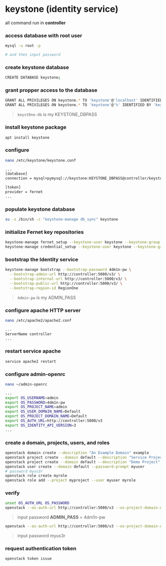 # keystone (identity service)
all command run in **controller**

### access database with **root** user
```bash
mysql -u root -p

# and then input password
```

### create **keystone** database
```bash
CREATE DATABASE keystone;
```

### grant propper access to the database
```bash
GRANT ALL PRIVILEGES ON keystone.* TO 'keystone'@'localhost' IDENTIFIED BY 'keyst0ne-db';
GRANT ALL PRIVILEGES ON keystone.* TO 'keystone'@'%' IDENTIFIED BY 'keyst0ne-db';
```
> `keyst0ne-db` is my KEYSTONE_DBPASS

### install keystone package
```bash
apt install keystone
```

### configure
```bash
nano /etc/keystone/keystone.conf

...
[database]
connection = mysql+pymysql://keystone:KEYSTONE_DBPASS@controller/keystone

[token]
provider = fernet
...
```

### populate keystone database
```bash
su -s /bin/sh -c "keystone-manage db_sync" keystone
```

### initialize Fernet key repositories
```bash
keystone-manage fernet_setup --keystone-user keystone --keystone-group keystone
keystone-manage credential_setup --keystone-user keystone --keystone-group keystone
```

### bootstrap the Identity service
```bash
keystone-manage bootstrap --bootstrap-password 4dm1n-pw \
  --bootstrap-admin-url http://controller:5000/v3/ \
  --bootstrap-internal-url http://controller:5000/v3/ \
  --bootstrap-public-url http://controller:5000/v3/ \
  --bootstrap-region-id RegionOne
```
> `4dmin-pw` is my ADMIN_PASS

### configure apache HTTP server
```bash
nano /etc/apache2/apache2.conf

...
ServerName controller
...
```

### restart service apache 
```bash
service apache2 restart
```

### configure admin-openrc
```bash
nano ~/admin-openrc

...
export OS_USERNAME=admin
export OS_PASSWORD=4dm1n-pw
export OS_PROJECT_NAME=admin
export OS_USER_DOMAIN_NAME=Default
export OS_PROJECT_DOMAIN_NAME=Default
export OS_AUTH_URL=http://controller:5000/v3
export OS_IDENTITY_API_VERSION=3
...
```

### create a domain, projects, users, and roles
```bash
openstack domain create --description "An Example Domain" example
openstack project create --domain default --description "Service Project" service
openstack project create --domain default --description "Demo Project" myproject
openstack user create --domain default --password-prompt myuser
# password myus3r
openstack role create myrole
openstack role add --project myproject --user myuser myrole
```

### verify
```bash
unset OS_AUTH_URL OS_PASSWORD
openstack --os-auth-url http://controller:5000/v3 --os-project-domain-name Default --os-user-domain-name Default --os-project-name admin --os-username admin token issue
```
> input password **ADMIN_PASS** = 4dm1n-pw

```bash
openstack --os-auth-url http://controller:5000/v3 --os-project-domain-name Default --os-user-domain-name Default --os-project-name myproject --os-username myuser token issue
```
> input password myus3r

### request authentication token
```bash
openstack token issue
```
